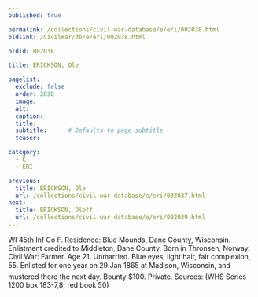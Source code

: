 ```yaml
---
published: true

permalink: /collections/civil-war-database/e/eri/002038.html
oldlink: /CivilWar/db/e/eri/002038.html

oldid: 002038

title: ERICKSON, Ole

pagelist:
  exclude: false
  order: 2038
  image: 
  alt:
  caption:
  title:
  subtitle:      # Defaults to page subtitle
  teaser:

category: 
  - E 
  - ERI

previous:
  title: ERICKSON, Ole
  url: /collections/civil-war-database/e/eri/002037.html  
next:
  title: ERICKSON, Oloff
  url: /collections/civil-war-database/e/eri/002039.html   
---
```

WI 45th Inf Co F. Residence: Blue Mounds, Dane County, Wisconsin. Enlistment credited to Middleton, Dane County. Born in Thronsen, Norway. Civil War: Farmer. Age 21. Unmarried. Blue eyes, light hair, fair complexion, 5&#146;5&#148;. Enlisted for one year on 29 Jan 1865 at Madison, Wisconsin, and mustered there the next day. Bounty $100. Private. Sources: (WHS Series 1200 box 183-7,8; red book 50)